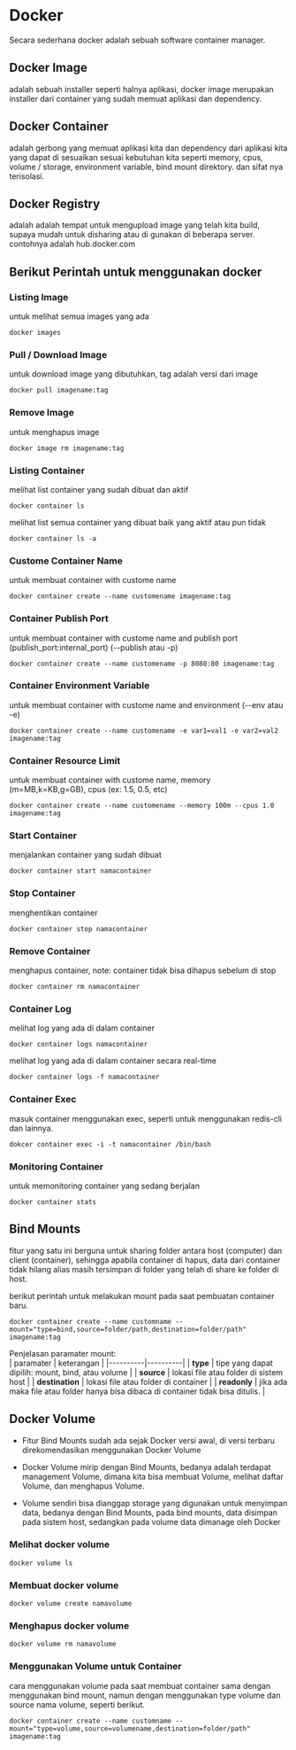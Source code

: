 # Docker 
Secara sederhana docker adalah sebuah software container manager.

## Docker Image
adalah sebuah installer seperti halnya aplikasi, docker image merupakan installer dari container yang sudah memuat aplikasi dan dependency.

## Docker Container
adalah gerbong yang memuat aplikasi kita dan dependency dari aplikasi kita yang dapat di sesuaikan sesuai kebutuhan kita seperti memory, cpus, volume / storage, environment variable, bind mount direktory. dan sifat nya terisolasi.

## Docker Registry
adalah adalah tempat untuk mengupload image yang telah kita build, supaya mudah untuk disharing atau di gunakan di beberapa server. contohnya adalah hub.docker.com

## Berikut Perintah untuk menggunakan docker

### Listing Image
untuk melihat semua images yang ada

```shell
docker images
```

### Pull / Download Image
untuk download image yang dibutuhkan, tag adalah versi dari image

```shell
docker pull imagename:tag
```

### Remove Image
untuk menghapus image

```shell
docker image rm imagename:tag
```
### Listing Container
melihat list container yang sudah dibuat dan aktif

```shell
docker container ls
```

melihat list semua container yang dibuat baik yang aktif atau pun tidak

```shell
docker container ls -a
```
### Custome Container Name
untuk membuat container with custome name
```shell
docker container create --name customename imagename:tag
```
### Container Publish Port
untuk membuat container with custome name and publish port (publish_port:internal_port) (--publish atau -p)

```shell
docker container create --name customename -p 8080:80 imagename:tag
```
### Container Environment Variable
untuk membuat container with custome name and environment (--env atau -e)

```shell
docker container create --name customename -e var1=val1 -e var2=val2 imagename:tag
```
### Container Resource Limit
untuk membuat container with custome name, memory (m=MB,k=KB,g=GB), cpus (ex: 1.5, 0.5, etc)

```shell
docker container create --name customename --memory 100m --cpus 1.0 imagename:tag
```
### Start Container
menjalankan container yang sudah dibuat

```shell
docker container start namacontainer
```
### Stop Container
menghentikan container

```shell
docker container stop namacontainer
```
### Remove Container
menghapus container, note: container tidak bisa dihapus sebelum di stop

```shell
docker container rm namacontainer
```
### Container Log
melihat log yang ada di dalam container

```shell
docker container logs namacontainer
```

melihat log yang ada di dalam container secara real-time

```shell
docker container logs -f namacontainer
```
### Container Exec
masuk container menggunakan exec, seperti untuk menggunakan redis-cli dan lainnya.

```shell
dokcer container exec -i -t namacontainer /bin/bash
```
### Monitoring Container
untuk memonitoring container yang sedang berjalan

```shell
docker container stats
```

## Bind Mounts

fitur yang satu ini berguna untuk sharing folder antara host (computer) dan client (container), sehingga apabila container di hapus, data dari container tidak hilang alias masih tersimpan di folder yang telah di share ke folder di host.

berikut perintah untuk melakukan mount pada saat pembuatan container baru.

```shell
docker container create --name customname --mount="type=bind,source=folder/path,destination=folder/path" imagename:tag
```
Penjelasan paramater mount: <br>
| paramater | keterangan |
|----------|----------|
| **type** | tipe yang dapat dipilih: mount, bind, atau volume |
| **source** | lokasi file atau folder di sistem host |
| **destination** | lokasi file atau folder di container |
| **readonly** | jika ada maka file atau folder hanya bisa dibaca di container tidak bisa ditulis. |

## Docker Volume
- Fitur Bind Mounts sudah ada sejak Docker versi awal, di versi terbaru direkomendasikan menggunakan Docker Volume

- Docker Volume mirip dengan Bind Mounts, bedanya adalah terdapat management Volume, dimana kita bisa membuat Volume, melihat daftar Volume, dan menghapus Volume. 

- Volume sendiri bisa dianggap storage yang digunakan untuk menyimpan data, bedanya dengan Bind Mounts, pada bind mounts, data disimpan pada sistem host, sedangkan pada volume data dimanage oleh Docker

### Melihat docker volume

```shell
docker volume ls
```

### Membuat docker volume

```shell
docker volume create namavolume
```

### Menghapus docker volume

```shell
docker volume rm namavolume
```

### Menggunakan Volume untuk Container

cara menggunakan volume pada saat membuat container sama dengan menggunakan bind mount, namun dengan menggunakan type volume dan source nama volume, seperti berikut.

```shell
docker container create --name customname --mount="type=volume,source=volumename,destination=folder/path" imagename:tag
```
